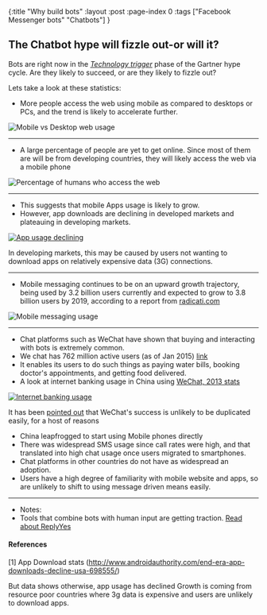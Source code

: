 {:title "Why build bots"
 :layout :post
 :page-index 0
 :tags ["Facebook Messenger bots" "Chatbots"]
 }

## The Chatbot hype will fizzle out-or will it?

Bots are right now in the [*Technology trigger*](https://en.wikipedia.org/wiki/Hype_cycle) phase of the Gartner hype cycle. Are they likely to succeed, or are they likely to fizzle out?

Lets take a look at these statistics:

* More people access the web using mobile as compared to desktops or PCs, and the trend is likely to accelerate further.

![Mobile vs Desktop web usage](http://marketingland.com/wp-content/ml-loads/2016/04/Screen-Shot-2016-04-03-at-7.29.01-AM-800x401.png)

___

* A large percentage of people are yet to get online. Since most of them are will be from developing countries, they will likely access the web via a mobile phone 

![Percentage of humans who access the web](/img/internet_users.png)

___

* This suggests that mobile Apps usage is likely to grow.
* However, app downloads are declining in developed markets and plateauing in developing markets.

[![App usage declining](http://cdn01.androidauthority.net/wp-content/uploads/2016/06/App-downloads-840x605.png)](http://www.androidauthority.com/end-era-app-downloads-decline-usa-698555/)

In developing markets, this may be caused by users not wanting to download apps on relatively expensive data (3G) connections. 

___

* Mobile messaging continues to be on an upward growth trajectory, being used by 3.2 billion users currently and expected to grow to 3.8 billion users by 2019, according to a report from [radicati.com](http://www.radicati.com/wp/wp-content/uploads/2015/02/Instant_Messaging_Statistics_Report_2015-2019_Executive_Summary.pdf)

![Mobile messaging usage](/img/messaging_stats.png)

___

* Chat platforms such as WeChat have shown that buying and interacting with bots is extremely common.
* We chat has 762 million active users (as of Jan 2015) [link](http://expandedramblings.com/index.php/wechat-statistics/)
* It enables its users to do such things as paying water bills, booking doctor's appointments, and getting food delivered. 
* A look at internet banking usage in China using [WeChat, 2013 stats](https://www.chinainternetwatch.com/11592/e-banking-market-overview-2013/)

[![Internet banking usage](https://www.chinainternetwatch.com/wp-content/uploads/top-features-of-wechat-payment-banks.png)](https://www.chinainternetwatch.com/11592/e-banking-market-overview-2013/)

It has been [pointed out](https://chatbotsmagazine.com/why-the-future-of-bots-will-be-multi-platform-67c503afaa7#.ukfaeh82v) that WeChat's success is unlikely to be duplicated easily, for a host of reasons

* China leapfrogged to start using Mobile phones directly <TODO>
* There was widespread SMS usage since call rates were high, and that translated into high chat usage once users migrated to smartphones.
* Chat platforms in other countries do not have as widespread an adoption.
* Users have a high degree of familiarity with mobile website and apps, so are unlikely to shift to using message driven means easily.

___

* Notes:
* Tools that combine bots with human input are getting traction. [Read about ReplyYes](http://www.billboard.com/articles/business/7350110/chatbot-vinyl-records-startup-the-edit)

#### References

[1] App Download stats (http://www.androidauthority.com/end-era-app-downloads-decline-usa-698555/)



But data shows otherwise, app usage has declined
Growth is coming from resource poor countries where 3g data is expensive and users are unlikely to download apps.

